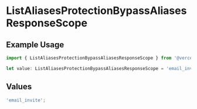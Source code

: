 # ListAliasesProtectionBypassAliasesResponseScope

## Example Usage

```typescript
import { ListAliasesProtectionBypassAliasesResponseScope } from '@vercel/client/models/operations';

let value: ListAliasesProtectionBypassAliasesResponseScope = 'email_invite';
```

## Values

```typescript
'email_invite';
```
